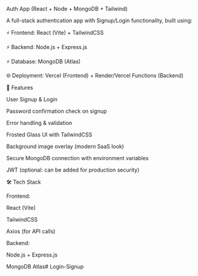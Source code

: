 Auth App (React + Node + MongoDB + Tailwind)

A full-stack authentication app with Signup/Login functionality, built using:

⚡ Frontend: React (Vite) + TailwindCSS

⚡ Backend: Node.js + Express.js

⚡ Database: MongoDB (Atlas)

🌐 Deployment: Vercel (Frontend) + Render/Vercel Functions (Backend)

🚀 Features

User Signup & Login

Password confirmation check on signup

Error handling & validation

Frosted Glass UI with TailwindCSS

Background image overlay (modern SaaS look)

Secure MongoDB connection with environment variables

JWT (optional: can be added for production security)

🛠️ Tech Stack

Frontend:

React (Vite)

TailwindCSS

Axios (for API calls)

Backend:

Node.js + Express.js

MongoDB Atlas# Login-Signup
